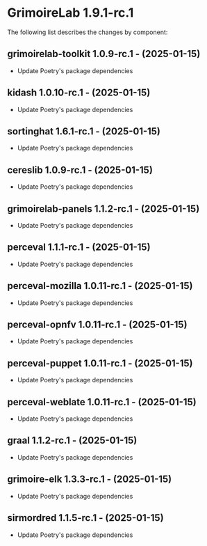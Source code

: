 # GrimoireLab 1.9.1-rc.1
The following list describes the changes by component:

  ## grimoirelab-toolkit 1.0.9-rc.1 - (2025-01-15)
  
  * Update Poetry's package dependencies
  ## kidash 1.0.10-rc.1 - (2025-01-15)
  
  * Update Poetry's package dependencies
  ## sortinghat 1.6.1-rc.1 - (2025-01-15)
  
  * Update Poetry's package dependencies
  ## cereslib 1.0.9-rc.1 - (2025-01-15)
  
  * Update Poetry's package dependencies
  ## grimoirelab-panels 1.1.2-rc.1 - (2025-01-15)
  
  * Update Poetry's package dependencies
  ## perceval 1.1.1-rc.1 - (2025-01-15)
  
  * Update Poetry's package dependencies
  ## perceval-mozilla 1.0.11-rc.1 - (2025-01-15)
  
  * Update Poetry's package dependencies
  ## perceval-opnfv 1.0.11-rc.1 - (2025-01-15)
  
  * Update Poetry's package dependencies
  ## perceval-puppet 1.0.11-rc.1 - (2025-01-15)
  
  * Update Poetry's package dependencies
  ## perceval-weblate 1.0.11-rc.1 - (2025-01-15)
  
  * Update Poetry's package dependencies
  ## graal 1.1.2-rc.1 - (2025-01-15)
  
  * Update Poetry's package dependencies
  ## grimoire-elk 1.3.3-rc.1 - (2025-01-15)
  
  * Update Poetry's package dependencies
  ## sirmordred 1.1.5-rc.1 - (2025-01-15)
  
  * Update Poetry's package dependencies
